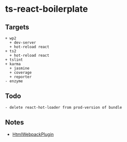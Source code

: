 # ts-react-boilerplate

## Targets

```text
+ wp2
  + dev-server
  + hot-reload react
+ ts2
  + hot-reload react
+ tslint
+ karma
  + jasmine
  + coverage
  + reporter
- enzyme
```

## Todo

```text
- delete react-hot-loader from prod-version of bundle
```

## Notes

- [HtmlWebpackPlugin](https://github.com/Glavin001/react-hot-ts/blob/0b6c41e87643161c0975c0df097290d948069d36/webpack.config.js#L26)
